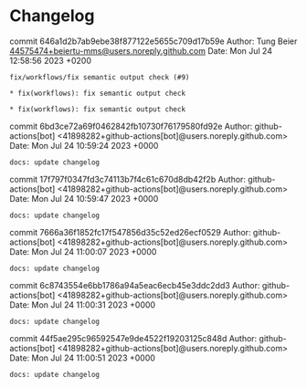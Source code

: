 # Changelog













































commit 646a1d2b7ab9ebe38f877122e5655c709d17b59e
Author: Tung Beier <44575474+beiertu-mms@users.noreply.github.com>
Date:   Mon Jul 24 12:58:56 2023 +0200

    fix/workflows/fix semantic output check (#9)
    
    * fix(workflows): fix semantic output check
    
    * fix(workflows): fix semantic output check

commit 6bd3ce72a69f0462842fb10730f76179580fd92e
Author: github-actions[bot] <41898282+github-actions[bot]@users.noreply.github.com>
Date:   Mon Jul 24 10:59:24 2023 +0000

    docs: update changelog

commit 17f797f0347fd3c74113b7f4c61c670d8db42f2b
Author: github-actions[bot] <41898282+github-actions[bot]@users.noreply.github.com>
Date:   Mon Jul 24 10:59:47 2023 +0000

    docs: update changelog

commit 7666a36f1852fc17f547856d35c52ed26ecf0529
Author: github-actions[bot] <41898282+github-actions[bot]@users.noreply.github.com>
Date:   Mon Jul 24 11:00:07 2023 +0000

    docs: update changelog

commit 6c8743554e6bb1786a94a5eac6ecb45e3ddc2dd3
Author: github-actions[bot] <41898282+github-actions[bot]@users.noreply.github.com>
Date:   Mon Jul 24 11:00:31 2023 +0000

    docs: update changelog

commit 44f5ae295c96592547e9de4522f19203125c848d
Author: github-actions[bot] <41898282+github-actions[bot]@users.noreply.github.com>
Date:   Mon Jul 24 11:00:51 2023 +0000

    docs: update changelog
